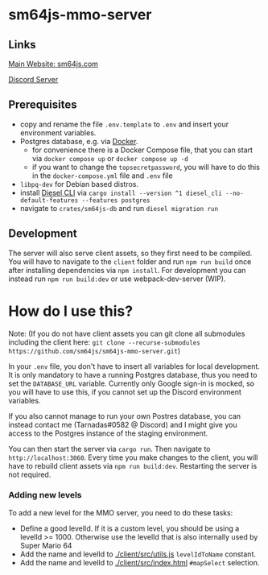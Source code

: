 # sm64js-mmo-server

## Links

[Main Website: sm64js.com](https://sm64js.com)

[Discord Server](https://discord.gg/7UaDnJt)

## Prerequisites

- copy and rename the file `.env.template` to `.env` and insert your environment variables.
- Postgres database, e.g. via [Docker](https://hub.docker.com/_/postgres/).
  - for convenience there is a Docker Compose file,
    that you can start via `docker compose up` or `docker compose up -d`
  - if you want to change the `topsecretpassword`, you will have to do this in the
    `docker-compose.yml` file and `.env` file
- `libpq-dev` for Debian based distros.
- install [Diesel CLI](https://diesel.rs/) via
`cargo install --version ^1 diesel_cli --no-default-features --features postgres`
- navigate to `crates/sm64js-db` and run `diesel migration run`

## Development

The server will also serve client assets, so they first need to be compiled.
You will have to navigate to the `client` folder and run `npm run build` once after installing dependencies
via `npm install`.
For development you can instead run `npm run build:dev`
or use webpack-dev-server (WIP).


# How do I use this?
Note: (If you do not have client assets you can git clone all submodules including the client here: `git clone --recurse-submodules https://github.com/sm64js/sm64js-mmo-server.git`)



In your `.env` file, you don't have to insert all variables for local development.
It is only mandatory to have a running Postgres database, thus you need to set the `DATABASE_URL` variable.
Currently only Google sign-in is mocked, so you will have to use this,
if you cannot set up the Discord environment variables.

If you also cannot manage to run your own Postres database, you can instead contact me
(Tarnadas#0582 @ Discord) and I might give you access to the Postgres instance of the staging environment.

You can then start the server via `cargo run`.
Then navigate to `http://localhost:3060`.
Every time you make changes to the client, you will have to rebuild client assets via `npm run build:dev`.
Restarting the server is not required.

### Adding new levels

To add a new level for the MMO server, you need to do these tasks:

- Define a good levelId. If it is a custom level, you should be using a levelId >= 1000.
  Otherwise use the levelId that is also internally used by Super Mario 64
- Add the name and levelId to [./client/src/utils.js]() `levelIdToName` constant.
- Add the name and levelId to [./client/src/index.html]() `#mapSelect` selection.
